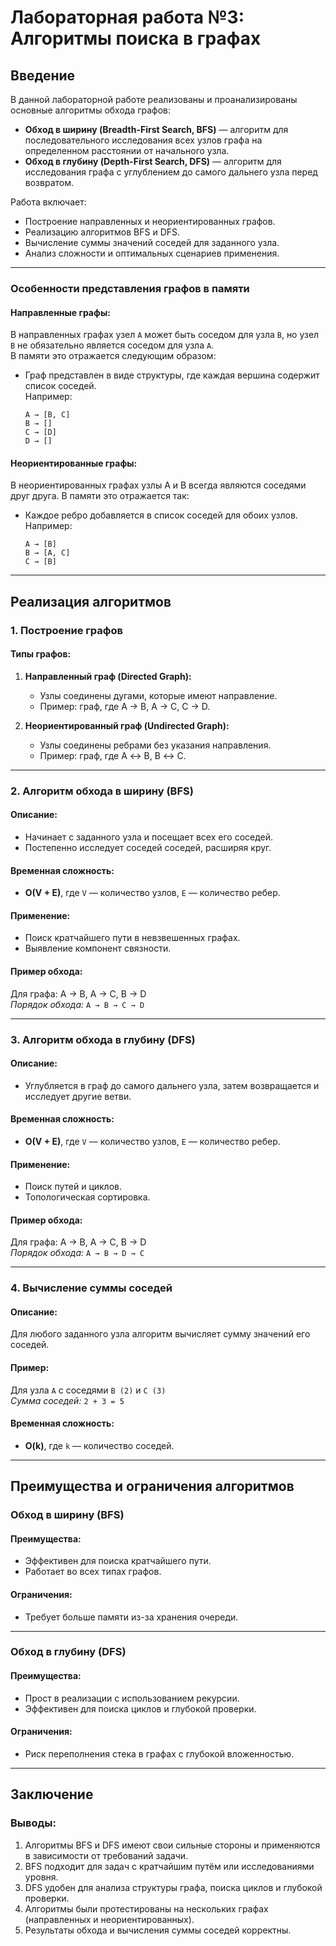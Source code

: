 # Лабораторная работа №3: Алгоритмы поиска в графах

## Введение
В данной лабораторной работе реализованы и проанализированы основные алгоритмы обхода графов:

- **Обход в ширину (Breadth-First Search, BFS)** — алгоритм для последовательного исследования всех узлов графа на определенном расстоянии от начального узла.
- **Обход в глубину (Depth-First Search, DFS)** — алгоритм для исследования графа с углублением до самого дальнего узла перед возвратом.

Работа включает:
- Построение направленных и неориентированных графов.
- Реализацию алгоритмов BFS и DFS.
- Вычисление суммы значений соседей для заданного узла.
- Анализ сложности и оптимальных сценариев применения.

---

### Особенности представления графов в памяти
#### Направленные графы:
В направленных графах узел `A` может быть соседом для узла `B`, но узел `B` не обязательно является соседом для узла `A`.  
В памяти это отражается следующим образом:
- Граф представлен в виде структуры, где каждая вершина содержит список соседей.  
  Например:
  ```plaintext
  A → [B, C]
  B → []
  C → [D]
  D → []
  ```

#### Неориентированные графы:
В неориентированных графах узлы A и B всегда являются соседями друг друга.
В памяти это отражается так:
- Каждое ребро добавляется в список соседей для обоих узлов.
  Например:
  ```plaintext
  A → [B]
  B → [A, C]
  C → [B]
  ```

---

## Реализация алгоритмов

### 1. Построение графов
#### Типы графов:
1. **Направленный граф (Directed Graph):**
    - Узлы соединены дугами, которые имеют направление.
    - Пример: граф, где A → B, A → C, C → D.

2. **Неориентированный граф (Undirected Graph):**
    - Узлы соединены ребрами без указания направления.
    - Пример: граф, где A ↔ B, B ↔ C.

---

### 2. Алгоритм обхода в ширину (BFS)
#### Описание:
- Начинает с заданного узла и посещает всех его соседей.
- Постепенно исследует соседей соседей, расширяя круг.

#### Временная сложность:
- **O(V + E)**, где `V` — количество узлов, `E` — количество ребер.

#### Применение:
- Поиск кратчайшего пути в невзвешенных графах.
- Выявление компонент связности.

#### Пример обхода:
Для графа: A → B, A → C, B → D  
_Порядок обхода:_ `A → B → C → D`

---

### 3. Алгоритм обхода в глубину (DFS)
#### Описание:
- Углубляется в граф до самого дальнего узла, затем возвращается и исследует другие ветви.

#### Временная сложность:
- **O(V + E)**, где `V` — количество узлов, `E` — количество ребер.

#### Применение:
- Поиск путей и циклов.
- Топологическая сортировка.

#### Пример обхода:
Для графа: A → B, A → C, B → D  
_Порядок обхода:_ `A → B → D → C`

---

### 4. Вычисление суммы соседей
#### Описание:
Для любого заданного узла алгоритм вычисляет сумму значений его соседей.

#### Пример:
Для узла `A` с соседями `B (2)` и `C (3)`  
_Сумма соседей:_ `2 + 3 = 5`

#### Временная сложность:
- **O(k)**, где `k` — количество соседей.

---

## Преимущества и ограничения алгоритмов

### Обход в ширину (BFS)
#### Преимущества:
- Эффективен для поиска кратчайшего пути.
- Работает во всех типах графов.

#### Ограничения:
- Требует больше памяти из-за хранения очереди.

---

### Обход в глубину (DFS)
#### Преимущества:
- Прост в реализации с использованием рекурсии.
- Эффективен для поиска циклов и глубокой проверки.

#### Ограничения:
- Риск переполнения стека в графах с глубокой вложенностью.

---

## Заключение
### Выводы:
1. Алгоритмы BFS и DFS имеют свои сильные стороны и применяются в зависимости от требований задачи.
2. BFS подходит для задач с кратчайшим путём или исследованиями уровня.
3. DFS удобен для анализа структуры графа, поиска циклов и глубокой проверки.
4. Алгоритмы были протестированы на нескольких графах (направленных и неориентированных).
5. Результаты обхода и вычисления суммы соседей корректны.